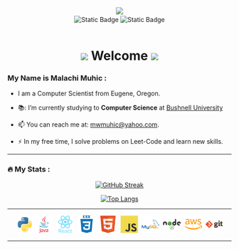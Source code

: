<div id="header" align="center">
  <img src= "https://media2.giphy.com/media/v1.Y2lkPTc5MGI3NjExdXpkenU5cHVkamxrY2NueHN0bHBzODlqOHRtdHJ6aTFybmJxZnAxciZlcD12MV9pbnRlcm5hbF9naWZfYnlfaWQmY3Q9Zw/qgQUggAC3Pfv687qPC/giphy.gif" width="200"/>
  <div id="badges">
  <img alt="Static Badge" src="https://img.shields.io/badge/LeetCode-black?style=for-the-badge&logo=LeetCode&link=https%3A%2F%2Fleetcode.com%2Fu%2FMalachi-Muhic%2F">
  <img alt="Static Badge" src="https://img.shields.io/badge/linkedin-blue?style=for-the-badge">
  </div>
  <img src="https://komarev.com/ghpvc/?username=mwmuhic&style=flat-square&color=blue" alt=""/>
  <h1>
    <img src="https://media2.giphy.com/media/v1.Y2lkPTc5MGI3NjExM2E4MThoc202cHB5a3ZqeDJkdGNjMjR0ajk0OXh2amxsanh1Y3lzYSZlcD12MV9pbnRlcm5hbF9naWZfYnlfaWQmY3Q9cw/FFoXZu4oL1Ql3J36EH/giphy.gif" width="40px"/>
  Welcome
  <img src="https://media2.giphy.com/media/v1.Y2lkPTc5MGI3NjExM2E4MThoc202cHB5a3ZqeDJkdGNjMjR0ajk0OXh2amxsanh1Y3lzYSZlcD12MV9pbnRlcm5hbF9naWZfYnlfaWQmY3Q9cw/FFoXZu4oL1Ql3J36EH/giphy.gif" width="40px"/>
  </h1>
</div>

### My Name is Malachi Muhic :

- I am a Computer Scientist from Eugene, Oregon.

- 📚: I’m currently studying to **Computer Science** at [Bushnell University](https://www.bushnell.edu/)

- :mailbox: You can reach me at: [mwmuhic@yahoo.com](mailto:mwmuhic@yahoo.com).

- :zap: In my free time, I solve problems on Leet-Code and learn new skills.

---

### :fire: My Stats :
<div align="center">

[![GitHub Streak](http://github-readme-streak-stats.herokuapp.com?user=mwmuhic&theme=dark&background=000000)](https://git.io/streak-stats)

[![Top Langs](https://github-readme-stats.vercel.app/api/top-langs/?username=mwmuhic&layout=compact&theme=vision-friendly-dark)](https://github.com/anuraghazra/github-readme-stats)
</div>

---

<div align="center">
   <img src="https://github.com/devicons/devicon/blob/master/icons/python/python-original.svg" title="Python" **alt="Python" width="40" height="40"/>
  <img src="https://github.com/devicons/devicon/blob/master/icons/java/java-original-wordmark.svg" title="Java" alt="Java" width="40" height="40"/>&nbsp;
  <img src="https://github.com/devicons/devicon/blob/master/icons/react/react-original-wordmark.svg" title="React" alt="React" width="40" height="40"/>&nbsp;
  <img src="https://github.com/devicons/devicon/blob/master/icons/css3/css3-plain-wordmark.svg"  title="CSS3" alt="CSS" width="40" height="40"/>&nbsp;
  <img src="https://github.com/devicons/devicon/blob/master/icons/html5/html5-original.svg" title="HTML5" alt="HTML" width="40" height="40"/>&nbsp;
  <img src="https://github.com/devicons/devicon/blob/master/icons/javascript/javascript-original.svg" title="JavaScript" alt="JavaScript" width="40" height="40"/>&nbsp;
  <img src="https://github.com/devicons/devicon/blob/master/icons/mysql/mysql-original-wordmark.svg" title="MySQL"  alt="MySQL" width="40" height="40"/>&nbsp;
  <img src="https://github.com/devicons/devicon/blob/master/icons/nodejs/nodejs-original-wordmark.svg" title="NodeJS" alt="NodeJS" width="40" height="40"/>&nbsp;
  <img src="https://github.com/devicons/devicon/blob/master/icons/amazonwebservices/amazonwebservices-plain-wordmark.svg" title="AWS" alt="AWS" width="40" height="40"/>&nbsp;
  <img src="https://github.com/devicons/devicon/blob/master/icons/git/git-original-wordmark.svg" title="Git" **alt="Git" width="40" height="40"/>
</div>

---
